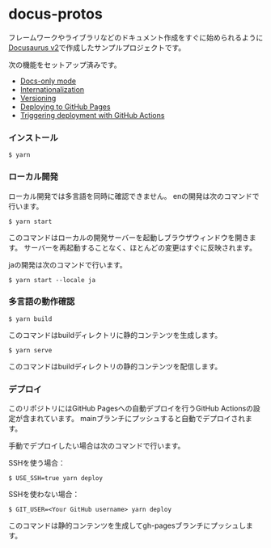 # docus-protos

フレームワークやライブラリなどのドキュメント作成をすぐに始められるように[Docusaurus v2](https://docusaurus.io/)で作成したサンプルプロジェクトです。

次の機能をセットアップ済みです。

- [Docs-only mode](https://docusaurus.io/docs/docs-introduction#docs-only-mode)
- [Internationalization](https://docusaurus.io/docs/i18n/introduction)
- [Versioning](https://docusaurus.io/docs/versioning)
- [Deploying to GitHub Pages](https://docusaurus.io/docs/deployment#deploying-to-github-pages)
- [Triggering deployment with GitHub Actions](https://docusaurus.io/docs/deployment#triggering-deployment-with-github-actions)

### インストール

```
$ yarn
```

### ローカル開発

ローカル開発では多言語を同時に確認できません。
enの開発は次のコマンドで行います。

```
$ yarn start
```

このコマンドはローカルの開発サーバーを起動しブラウザウィンドウを開きます。
サーバーを再起動することなく、ほとんどの変更はすぐに反映されます。

jaの開発は次のコマンドで行います。

```
$ yarn start --locale ja
```

### 多言語の動作確認

```
$ yarn build
```

このコマンドはbuildディレクトリに静的コンテンツを生成します。

```
$ yarn serve
```

このコマンドはbuildディレクトリの静的コンテンツを配信します。

### デプロイ

このリポジトリにはGitHub Pagesへの自動デプロイを行うGitHub Actionsの設定が含まれています。
mainブランチにプッシュすると自動でデプロイされます。

手動でデプロイしたい場合は次のコマンドで行います。

SSHを使う場合：

```
$ USE_SSH=true yarn deploy
```

SSHを使わない場合：

```
$ GIT_USER=<Your GitHub username> yarn deploy
```

このコマンドは静的コンテンツを生成してgh-pagesブランチにプッシュします。
